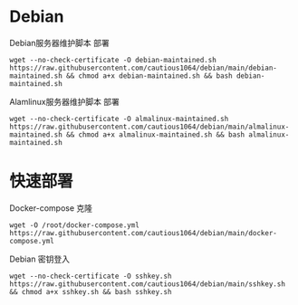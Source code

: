 # Debian

Debian服务器维护脚本 部署
```
wget --no-check-certificate -O debian-maintained.sh https://raw.githubusercontent.com/cautious1064/debian/main/debian-maintained.sh && chmod a+x debian-maintained.sh && bash debian-maintained.sh
```

Alamlinux服务器维护脚本 部署
```
wget --no-check-certificate -O almalinux-maintained.sh https://raw.githubusercontent.com/cautious1064/debian/main/almalinux-maintained.sh && chmod a+x almalinux-maintained.sh && bash almalinux-maintained.sh
```
# 快速部署 

Docker-compose 克隆
```
wget -O /root/docker-compose.yml https://raw.githubusercontent.com/cautious1064/debian/main/docker-compose.yml
```
Debian 密钥登入
```
wget --no-check-certificate -O sshkey.sh https://raw.githubusercontent.com/cautious1064/debian/main/sshkey.sh && chmod a+x sshkey.sh && bash sshkey.sh
```

